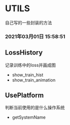 # UTILS
自己写的一些封装的方法

### 2021年03月01日 15:58:51
## LossHistory
记录训练中的loss并画成图
- show_train_hist
- show_train_animation
## UsePlatform
判断当前使用的是什么操作系统
- getSystemName
